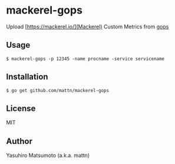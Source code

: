 # mackerel-gops

Upload [https://mackerel.io/](Mackerel) Custom Metrics from [gops](https://github.com/google/gops)

## Usage

```
$ mackerel-gops -p 12345 -name procname -service servicename
```

## Installation

```
$ go get github.com/mattn/mackerel-gops
```

## License

MIT

## Author

Yasuhiro Matsumoto (a.k.a. mattn)
